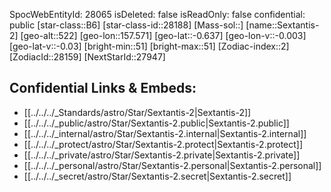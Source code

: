 ﻿---
location:
- -0.637
- -157.571
- 522
tags:
- astro/Star
type: Star
---

SpocWebEntityId: 28065
isDeleted: false
isReadOnly: false
confidential: public
[star-class::B6]
[star-class-id::28188]
[Mass-sol::]
[name::Sextantis-2]
[geo-alt::522]
[geo-lon::157.571]
[geo-lat::-0.637]
[geo-lon-v::-0.003]
[geo-lat-v::-0.03]
[bright-min::51]
[bright-max::51]
[Zodiac-index::2]
[ZodiacId::28159]
[NextStarId::27947]



## Confidential Links & Embeds: 
- [[../../../_Standards/astro/Star/Sextantis-2|Sextantis-2]] 
- [[../../../_public/astro/Star/Sextantis-2.public|Sextantis-2.public]] 
- [[../../../_internal/astro/Star/Sextantis-2.internal|Sextantis-2.internal]] 
- [[../../../_protect/astro/Star/Sextantis-2.protect|Sextantis-2.protect]] 
- [[../../../_private/astro/Star/Sextantis-2.private|Sextantis-2.private]] 
- [[../../../_personal/astro/Star/Sextantis-2.personal|Sextantis-2.personal]] 
- [[../../../_secret/astro/Star/Sextantis-2.secret|Sextantis-2.secret]] 
